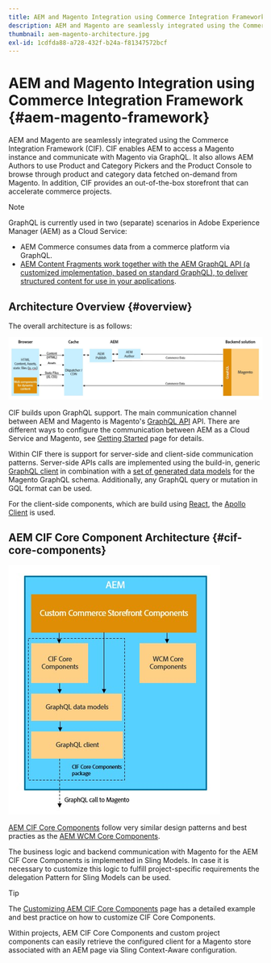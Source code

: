 ```yaml
---
title: AEM and Magento Integration using Commerce Integration Framework
description: AEM and Magento are seamlessly integrated using the Commerce Integration Framework (CIF). CIF enables AEM to access a Magento instance and communicate with Magento via GraphQL. It also allows AEM Authors to use Product and Category Pickers and the Product Console to browse through product and category data fetched on-demand from Magento. In addition, CIF provides an out-of-the-box storefront that can accelerate commerce projects.
thumbnail: aem-magento-architecture.jpg
exl-id: 1cdfda88-a728-432f-b24a-f81347572bcf
---
```

# AEM and Magento Integration using Commerce Integration Framework {#aem-magento-framework}

AEM and Magento are seamlessly integrated using the Commerce Integration Framework (CIF). CIF enables AEM to access a Magento instance and communicate with Magento via GraphQL. It also allows AEM Authors to use Product and Category Pickers and the Product Console to browse through product and category data fetched on-demand from Magento. In addition, CIF provides an out-of-the-box storefront that can accelerate commerce projects.

>[!NOTE]
>
>GraphQL is currently used in two (separate) scenarios in Adobe Experience Manager (AEM) as a Cloud Service:
>
>* AEM Commerce consumes data from a commerce platform via GraphQL.
>* [AEM Content Fragments work together with the AEM GraphQL API (a customized implementation, based on standard GraphQL), to deliver structured content for use in your applications](/help/assets/content-fragments/graphql-api-content-fragments.md).

## Architecture Overview {#overview}

The overall architecture is as follows:

![CIF Architecture Overview](../assets/AEM_Magento_Architecture.JPG)

CIF builds upon GraphQL support. The main communication channel between AEM and Magento is Magento's [GraphQL API](https://devdocs.magento.com/guides/v2.4/graphql/) API. There are different ways to configure the communication between AEM as a Cloud Service and Magento, see [Getting Started](../getting-started.md) page for details.

Within CIF there is support for server-side and client-side communication patterns.
Server-side APIs calls are implemented using the build-in, generic [GraphQL client](https://github.com/adobe/commerce-cif-graphql-client) in combination with a [set of generated data models](https://github.com/adobe/commerce-cif-magento-graphql) for the Magento GraphQL schema. Additionally, any GraphQL query or mutation in GQL format can be used.

For the client-side components, which are build using [React](https://reactjs.org/), the [Apollo Client](https://www.apollographql.com/docs/react/) is used.

## AEM CIF Core Component Architecture {#cif-core-components}

![AEM CIF Core Component Architecture](../assets/cif-component-architecture.jpg)

[AEM CIF Core Components](https://github.com/adobe/aem-core-cif-components) follow very similar design patterns and best practies as the [AEM WCM Core Components](https://github.com/adobe/aem-core-wcm-components).

The business logic and backend communication with Magento for the AEM CIF Core Components is implemented in Sling Models. In case it is necessary to customize this logic to fulfill project-specific requirements the delegation Pattern for Sling Models can be used.

>[!TIP]
>
>The [Customizing AEM CIF Core Components](../customizing/customize-cif-components.md) page has a detailed example and best practice on how to customize CIF Core Components.

Within projects, AEM CIF Core Components and custom project components can easily retrieve the configured client for a Magento store associated with an AEM page via Sling Context-Aware configuration.
